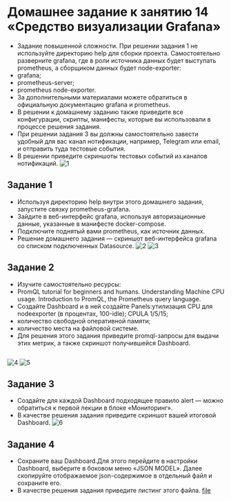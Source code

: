 # Домашнее задание к занятию 14 «Средство визуализации Grafana»
- Задание повышенной сложности. При решении задания 1 не используйте директорию help для сборки проекта. Самостоятельно разверните grafana, где в роли источника данных будет выступать prometheus, а сборщиком данных будет node-exporter:
- grafana;
- prometheus-server;
- prometheus node-exporter.
- За дополнительными материалами можете обратиться в официальную документацию grafana и prometheus.
- В решении к домашнему заданию также приведите все конфигурации, скрипты, манифесты, которые вы использовали в процессе решения задания.
- При решении задания 3 вы должны самостоятельно завести удобный для вас канал нотификации, например, Telegram или email, и отправить туда тестовые события.
- В решении приведите скриншоты тестовых событий из каналов нотификаций.
![1]()
## Задание 1
- Используя директорию help внутри этого домашнего задания, запустите связку prometheus-grafana.
- Зайдите в веб-интерфейс grafana, используя авторизационные данные, указанные в манифесте docker-compose.
- Подключите поднятый вами prometheus, как источник данных.
- Решение домашнего задания — скриншот веб-интерфейса grafana со списком подключенных Datasource.
![2]()
![3]()
## Задание 2
- Изучите самостоятельно ресурсы:
- PromQL tutorial for beginners and humans. Understanding Machine CPU usage. Introduction to PromQL, the Prometheus query language.
- Создайте Dashboard и в ней создайте Panels:утилизация CPU для nodeexporter (в процентах, 100-idle); CPULA 1/5/15;
- количество свободной оперативной памяти;
- количество места на файловой системе.
- Для решения этого задания приведите promql-запросы для выдачи этих метрик, а также скриншот получившейся Dashboard.
```

```
![4]()
![5]()
## Задание 3
- Создайте для каждой Dashboard подходящее правило alert — можно обратиться к первой лекции в блоке «Мониторинг».
- В качестве решения задания приведите скриншот вашей итоговой Dashboard.
![6]()
## Задание 4
- Сохраните ваш Dashboard.Для этого перейдите в настройки Dashboard, выберите в боковом меню «JSON MODEL». Далее скопируйте отображаемое json-содержимое в отдельный файл и сохраните его.
- В качестве решения задания приведите листинг этого файла. [file]()
